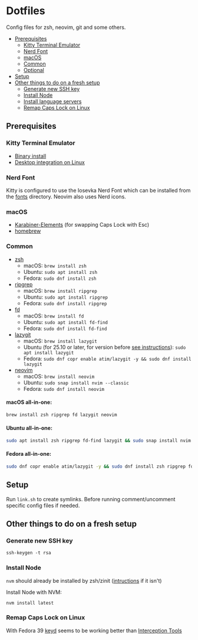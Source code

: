 # Dotfiles

Config files for zsh, neovim, git and some others.

- [Prerequisites](#prerequisites)
  - [Kitty Terminal Emulator](#kitty-terminal-emulator)
  - [Nerd Font](#nerd-font)
  - [macOS](#macos)
  - [Common](#common)
  - [Optional](#optional)
- [Setup](#setup)
- [Other things to do on a fresh setup](#other-things-to-do-on-a-fresh-setup)
  - [Generate new SSH key](#generate-new-ssh-key)
  - [Install Node](#install-node)
  - [Install language servers](#install-language-servers)
  - [Remap Caps Lock on Linux](#remap-caps-lock-on-linux)

## Prerequisites

### Kitty Terminal Emulator

- [Binary install](https://sw.kovidgoyal.net/kitty/binary/#binary-install)
- [Desktop integration on Linux](https://sw.kovidgoyal.net/kitty/binary/#desktop-integration-on-linux)

### Nerd Font

Kitty is configured to use the Iosevka Nerd Font which can be installed from the [fonts](/fonts) directory.
Neovim also uses Nerd icons.

### macOS

- [Karabiner-Elements](https://karabiner-elements.pqrs.org/) (for swapping Caps Lock with Esc)
- [homebrew](https://brew.sh/)

### Common

- [zsh](https://www.zsh.org/)
  - macOS: `brew install zsh`
  - Ubuntu: `sudo apt install zsh`
  - Fedora: `sudo dnf install zsh`
- [ripgrep](https://github.com/BurntSushi/ripgrep)
  - macOS: `brew install ripgrep`
  - Ubuntu: `sudo apt install ripgrep`
  - Fedora: `sudo dnf install ripgrep`
- [fd](https://github.com/sharkdp/fd)
  - macOS: `brew install fd`
  - Ubuntu: `sudo apt install fd-find`
  - Fedora: `sudo dnf install fd-find`
- [lazygit](https://github.com/jesseduffield/lazygit)
  - macOS: `brew install lazygit`
  - Ubuntu (for 25.10 or later, for version before [see instructions](https://github.com/jesseduffield/lazygit?tab=readme-ov-file#debian-and-ubuntu)): `sudo apt install lazygit`
  - Fedora: `sudo dnf copr enable atim/lazygit -y && sudo dnf install lazygit`
- [neovim](https://github.com/neovim/neovim)
  - macOS: `brew install neovim`
  - Ubuntu: `sudo snap install nvim --classic`
  - Fedora: `sudo dnf install neovim`

#### macOS all-in-one:

```sh
brew install zsh ripgrep fd lazygit neovim
```

#### Ubuntu all-in-one:

```sh
sudo apt install zsh ripgrep fd-find lazygit && sudo snap install nvim --classic
```

#### Fedora all-in-one:

```sh
sudo dnf copr enable atim/lazygit -y && sudo dnf install zsh ripgrep fd-find lazygit neovim
```

## Setup

Run `link.sh` to create symlinks. Before running comment/uncomment specific config files if needed.

## Other things to do on a fresh setup

### Generate new SSH key

```
ssh-keygen -t rsa
```

### Install Node

`nvm` should already be installed by zsh/zinit ([intructions](https://github.com/nvm-sh/nvm#installing-and-updating) if it isn't)

Install Node with NVM:

```
nvm install latest
```

### Remap Caps Lock on Linux

With Fedora 39 [keyd](https://github.com/rvaiya/keyd) seems to be working better than [Interception Tools](https://gitlab.com/interception/linux/tools)

